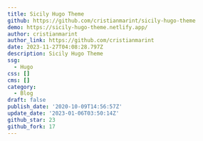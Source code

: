 ```yaml
---
title: Sicily Hugo Theme
github: https://github.com/cristianmarint/sicily-hugo-theme
demo: https://sicily-hugo-theme.netlify.app/
author: cristianmarint
author_link: https://github.com/cristianmarint
date: 2023-11-27T04:08:28.797Z
description: Sicily Hugo Theme
ssg:
  - Hugo
css: []
cms: []
category:
  - Blog
draft: false
publish_date: '2020-10-09T14:56:57Z'
update_date: '2023-01-06T03:50:14Z'
github_star: 23
github_fork: 17
---
```


